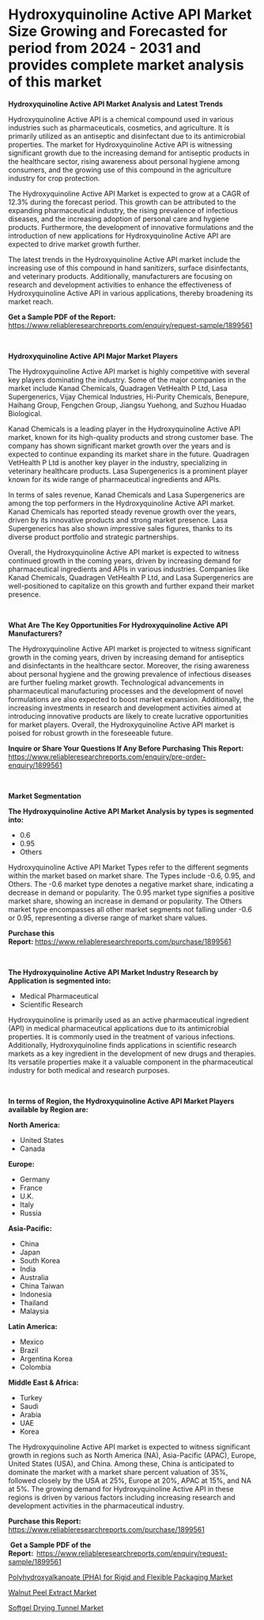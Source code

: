 <p><h1>Hydroxyquinoline Active API Market Size Growing and Forecasted for period from 2024 - 2031 and provides complete market analysis of this market</h1></p><p><strong>Hydroxyquinoline Active API Market Analysis and Latest Trends</strong></p>
<p><p>Hydroxyquinoline Active API is a chemical compound used in various industries such as pharmaceuticals, cosmetics, and agriculture. It is primarily utilized as an antiseptic and disinfectant due to its antimicrobial properties. The market for Hydroxyquinoline Active API is witnessing significant growth due to the increasing demand for antiseptic products in the healthcare sector, rising awareness about personal hygiene among consumers, and the growing use of this compound in the agriculture industry for crop protection.</p><p>The Hydroxyquinoline Active API Market is expected to grow at a CAGR of 12.3% during the forecast period. This growth can be attributed to the expanding pharmaceutical industry, the rising prevalence of infectious diseases, and the increasing adoption of personal care and hygiene products. Furthermore, the development of innovative formulations and the introduction of new applications for Hydroxyquinoline Active API are expected to drive market growth further.</p><p>The latest trends in the Hydroxyquinoline Active API market include the increasing use of this compound in hand sanitizers, surface disinfectants, and veterinary products. Additionally, manufacturers are focusing on research and development activities to enhance the effectiveness of Hydroxyquinoline Active API in various applications, thereby broadening its market reach.</p></p>
<p><strong>Get a Sample PDF of the Report:&nbsp;</strong> <a href="https://www.reliableresearchreports.com/enquiry/request-sample/1899561">https://www.reliableresearchreports.com/enquiry/request-sample/1899561</a></p>
<p>&nbsp;</p>
<p><strong>Hydroxyquinoline Active API Major Market Players</strong></p>
<p><p>The Hydroxyquinoline Active API market is highly competitive with several key players dominating the industry. Some of the major companies in the market include Kanad Chemicals, Quadragen VetHealth P Ltd, Lasa Supergenerics, Vijay Chemical Industries, Hi-Purity Chemicals, Benepure, Haihang Group, Fengchen Group, Jiangsu Yuehong, and Suzhou Huadao Biological.</p><p>Kanad Chemicals is a leading player in the Hydroxyquinoline Active API market, known for its high-quality products and strong customer base. The company has shown significant market growth over the years and is expected to continue expanding its market share in the future. Quadragen VetHealth P Ltd is another key player in the industry, specializing in veterinary healthcare products. Lasa Supergenerics is a prominent player known for its wide range of pharmaceutical ingredients and APIs.</p><p>In terms of sales revenue, Kanad Chemicals and Lasa Supergenerics are among the top performers in the Hydroxyquinoline Active API market. Kanad Chemicals has reported steady revenue growth over the years, driven by its innovative products and strong market presence. Lasa Supergenerics has also shown impressive sales figures, thanks to its diverse product portfolio and strategic partnerships.</p><p>Overall, the Hydroxyquinoline Active API market is expected to witness continued growth in the coming years, driven by increasing demand for pharmaceutical ingredients and APIs in various industries. Companies like Kanad Chemicals, Quadragen VetHealth P Ltd, and Lasa Supergenerics are well-positioned to capitalize on this growth and further expand their market presence.</p></p>
<p>&nbsp;</p>
<p><strong>What Are The Key Opportunities For Hydroxyquinoline Active API Manufacturers?</strong></p>
<p><p>The Hydroxyquinoline Active API market is projected to witness significant growth in the coming years, driven by increasing demand for antiseptics and disinfectants in the healthcare sector. Moreover, the rising awareness about personal hygiene and the growing prevalence of infectious diseases are further fueling market growth. Technological advancements in pharmaceutical manufacturing processes and the development of novel formulations are also expected to boost market expansion. Additionally, the increasing investments in research and development activities aimed at introducing innovative products are likely to create lucrative opportunities for market players. Overall, the Hydroxyquinoline Active API market is poised for robust growth in the foreseeable future.</p></p>
<p><strong>Inquire or Share Your Questions If Any Before Purchasing This Report:</strong> <a href="https://www.reliableresearchreports.com/enquiry/pre-order-enquiry/1899561">https://www.reliableresearchreports.com/enquiry/pre-order-enquiry/1899561</a></p>
<p>&nbsp;</p>
<p><strong>Market Segmentation</strong></p>
<p><strong>The Hydroxyquinoline Active API Market Analysis by types is segmented into:</strong></p>
<p><ul><li>0.6</li><li>0.95</li><li>Others</li></ul></p>
<p><p>Hydroxyquinoline Active API Market Types refer to the different segments within the market based on market share. The Types include -0.6, 0.95, and Others. The -0.6 market type denotes a negative market share, indicating a decrease in demand or popularity. The 0.95 market type signifies a positive market share, showing an increase in demand or popularity. The Others market type encompasses all other market segments not falling under -0.6 or 0.95, representing a diverse range of market share values.</p></p>
<p><strong>Purchase this Report:&nbsp;</strong><a href="https://www.reliableresearchreports.com/purchase/1899561">https://www.reliableresearchreports.com/purchase/1899561</a></p>
<p>&nbsp;</p>
<p><strong>The Hydroxyquinoline Active API Market Industry Research by Application is segmented into:</strong></p>
<p><ul><li>Medical Pharmaceutical</li><li>Scientific Research</li></ul></p>
<p><p>Hydroxyquinoline is primarily used as an active pharmaceutical ingredient (API) in medical pharmaceutical applications due to its antimicrobial properties. It is commonly used in the treatment of various infections. Additionally, Hydroxyquinoline finds applications in scientific research markets as a key ingredient in the development of new drugs and therapies. Its versatile properties make it a valuable component in the pharmaceutical industry for both medical and research purposes.</p></p>
<p>&nbsp;</p>
<p><strong>In terms of Region, the Hydroxyquinoline Active API Market Players available by Region are:</strong></p>
<p>
    <p> <strong> North America: </strong>
        <ul>
            <li>United States</li>
            <li>Canada</li>
        </ul>
        </p> 
    <p> <strong> Europe: </strong>
        <ul>
            <li>Germany</li>
            <li>France</li>
            <li>U.K.</li>
            <li>Italy</li>
            <li>Russia</li>
        </ul>
        </p> 
    <p> <strong> Asia-Pacific: </strong>
        <ul>
            <li>China</li>
            <li>Japan</li>
            <li>South Korea</li>
            <li>India</li>
            <li>Australia</li>
            <li>China Taiwan</li>
            <li>Indonesia</li>
            <li>Thailand</li>
            <li>Malaysia</li>
        </ul>
        </p> 
    <p> <strong> Latin America: </strong>
        <ul>
            <li>Mexico</li>
            <li>Brazil</li>
            <li>Argentina Korea</li>
            <li>Colombia</li>
        </ul>
        </p> 
    <p> <strong> Middle East & Africa: </strong>
        <ul>
            <li>Turkey</li>
            <li>Saudi</li>
            <li>Arabia</li>
            <li>UAE</li>
            <li>Korea</li>
        </ul>
    </p>
    </p>
<p><p>The Hydroxyquinoline Active API market is expected to witness significant growth in regions such as North America (NA), Asia-Pacific (APAC), Europe, United States (USA), and China. Among these, China is anticipated to dominate the market with a market share percent valuation of 35%, followed closely by the USA at 25%, Europe at 20%, APAC at 15%, and NA at 5%. The growing demand for Hydroxyquinoline Active API in these regions is driven by various factors including increasing research and development activities in the pharmaceutical industry.</p></p>
<p><strong>Purchase this Report: </strong><a href="https://www.reliableresearchreports.com/purchase/1899561">https://www.reliableresearchreports.com/purchase/1899561</a></p>
<p>&nbsp;<strong>Get a Sample PDF of the Report:&nbsp;&nbsp;</strong><a href="https://www.reliableresearchreports.com/enquiry/request-sample/1899561">https://www.reliableresearchreports.com/enquiry/request-sample/1899561</a></p>
<p><strong></strong></p>
<p><p><a href="https://github.com/BryceTownsendr/Market-Research-Report-List-4/blob/main/polyhydroxyalkanoate-pha-for-rigid-and-flexible-packaging-market.md">Polyhydroxyalkanoate (PHA) for Rigid and Flexible Packaging Market</a></p><p><a href="https://github.com/mahnoor2003/Market-Research-Report-List-3/blob/main/walnut-peel-extract-market.md">Walnut Peel Extract Market</a></p><p><a href="https://butternut-bug-553.notion.site/Softgel-Drying-Tunnel-Market-Share-Market-New-Trends-Analysis-Report-By-Type-By-Application-By-E-b54f393c29f942aaac5f791f6c0923e1">Softgel Drying Tunnel Market</a></p></p>